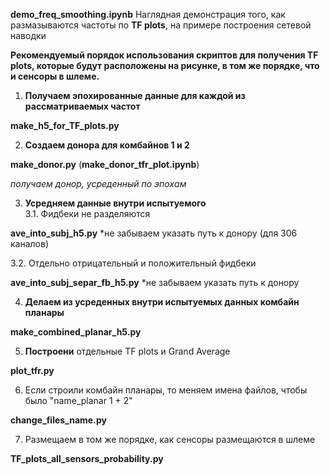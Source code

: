 **demo_freq_smoothing.ipynb** Наглядная демонстрация того, как размазываются частоты по **TF plots**, на примере построения сетевой наводки

**Рекомендуемый порядок использования скриптов для получения TF plots, которые будут расположены на рисунке, в том же порядке, что и сенсоры в шлеме.**

1.  **Получаем эпохированные данные для каждой из рассматриваемых частот**

**make_h5_for_TF_plots.py**

2. **Создаем донора для комбайнов 1 и 2**  

**make_donor.py**
(**make_donor_tfr_plot.ipynb**)

*получаем донор, усреденный по эпохам*

3. **Усредняем данные внутри испытуемого**  
3.1. Фидбеки не разделяются

**ave_into_subj_h5.py**
*не забываем указать путь к донору (для 306 каналов)

3.2. Отдельно отрицательный и положительный фидбеки

**ave_into_subj_separ_fb_h5.py**
*не забываем указать путь к донору

4. **Делаем из усреденных внутри испытуемых данных комбайн планары**

**make_combined_planar_h5.py**

5. **Построени** отдельные TF plots и Grand Average

**plot_tfr.py**

6. Если строили комбайн планары, то меняем имена файлов, чтобы было "name_planar 1 + 2"

**change_files_name.py**

7. Размещаем в том же порядке, как сенсоры размещаются в шлеме

**TF_plots_all_sensors_probability.py**
